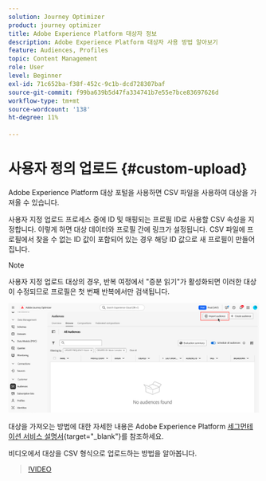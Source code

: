 ```yaml
---
solution: Journey Optimizer
product: journey optimizer
title: Adobe Experience Platform 대상자 정보
description: Adobe Experience Platform 대상자 사용 방법 알아보기
feature: Audiences, Profiles
topic: Content Management
role: User
level: Beginner
exl-id: 71c652ba-f38f-452c-9c1b-dcd728307baf
source-git-commit: f99ba639b5d47fa334741b7e55e7bce83697626d
workflow-type: tm+mt
source-wordcount: '138'
ht-degree: 11%

---
```


# 사용자 정의 업로드 {#custom-upload}

Adobe Experience Platform 대상 포털을 사용하면 CSV 파일을 사용하여 대상을 가져올 수 있습니다.

사용자 지정 업로드 프로세스 중에 ID 및 매핑되는 프로필 ID로 사용할 CSV 속성을 지정합니다. 이렇게 하면 대상 데이터와 프로필 간에 링크가 설정됩니다. CSV 파일에 프로필에서 찾을 수 없는 ID 값이 포함되어 있는 경우 해당 ID 값으로 새 프로필이 만들어집니다.

>[!NOTE]
>
>사용자 지정 업로드 대상의 경우, 반복 여정에서 &quot;증분 읽기&quot;가 활성화되면 이러한 대상이 수정되므로 프로필은 첫 번째 반복에서만 검색됩니다.

![](assets/import-audience.png)

대상을 가져오는 방법에 대한 자세한 내용은 Adobe Experience Platform [세그먼테이션 서비스 설명서](https://experienceleague.adobe.com/ko/docs/experience-platform/segmentation/ui/audience-portal#import-audience){target="_blank"}를 참조하세요.

비디오에서 대상을 CSV 형식으로 업로드하는 방법을 알아봅니다.

>[!VIDEO](https://video.tv.adobe.com/v/3421714?quality=12)
